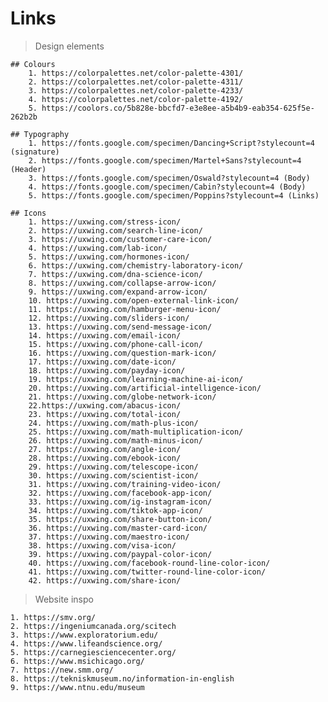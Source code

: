 # Links

> Design elements

    ## Colours
        1. https://colorpalettes.net/color-palette-4301/
        2. https://colorpalettes.net/color-palette-4311/ 
        3. https://colorpalettes.net/color-palette-4233/
        4. https://colorpalettes.net/color-palette-4192/
        5. https://coolors.co/5b828e-bbcfd7-e3e8ee-a5b4b9-eab354-625f5e-262b2b
    
    ## Typography
        1. https://fonts.google.com/specimen/Dancing+Script?stylecount=4 (signature)
        2. https://fonts.google.com/specimen/Martel+Sans?stylecount=4 (Header)
        3. https://fonts.google.com/specimen/Oswald?stylecount=4 (Body)
        4. https://fonts.google.com/specimen/Cabin?stylecount=4 (Body)
        5. https://fonts.google.com/specimen/Poppins?stylecount=4 (Links)

    ## Icons
        1. https://uxwing.com/stress-icon/
        2. https://uxwing.com/search-line-icon/
        3. https://uxwing.com/customer-care-icon/
        4. https://uxwing.com/lab-icon/
        5. https://uxwing.com/hormones-icon/
        6. https://uxwing.com/chemistry-laboratory-icon/
        7. https://uxwing.com/dna-science-icon/
        8. https://uxwing.com/collapse-arrow-icon/
        9. https://uxwing.com/expand-arrow-icon/
        10. https://uxwing.com/open-external-link-icon/
        11. https://uxwing.com/hamburger-menu-icon/
        12. https://uxwing.com/sliders-icon/
        13. https://uxwing.com/send-message-icon/
        14. https://uxwing.com/email-icon/
        15. https://uxwing.com/phone-call-icon/
        16. https://uxwing.com/question-mark-icon/
        17. https://uxwing.com/date-icon/
        18. https://uxwing.com/payday-icon/
        19. https://uxwing.com/learning-machine-ai-icon/
        20. https://uxwing.com/artificial-intelligence-icon/
        21. https://uxwing.com/globe-network-icon/
        22.https://uxwing.com/abacus-icon/
        23. https://uxwing.com/total-icon/
        24. https://uxwing.com/math-plus-icon/
        25. https://uxwing.com/math-multiplication-icon/
        26. https://uxwing.com/math-minus-icon/
        27. https://uxwing.com/angle-icon/
        28. https://uxwing.com/ebook-icon/
        29. https://uxwing.com/telescope-icon/
        30. https://uxwing.com/scientist-icon/
        31. https://uxwing.com/training-video-icon/
        32. https://uxwing.com/facebook-app-icon/
        33. https://uxwing.com/ig-instagram-icon/
        34. https://uxwing.com/tiktok-app-icon/
        35. https://uxwing.com/share-button-icon/
        36. https://uxwing.com/master-card-icon/
        37. https://uxwing.com/maestro-icon/
        38. https://uxwing.com/visa-icon/
        39. https://uxwing.com/paypal-color-icon/
        40. https://uxwing.com/facebook-round-line-color-icon/
        41. https://uxwing.com/twitter-round-line-color-icon/
        42. https://uxwing.com/share-icon/


> Website inspo

    1. https://smv.org/
    2. https://ingeniumcanada.org/scitech
    3. https://www.exploratorium.edu/
    4. https://www.lifeandscience.org/
    5. https://carnegiesciencecenter.org/
    6. https://www.msichicago.org/
    7. https://new.smm.org/
    8. https://tekniskmuseum.no/information-in-english
    9. https://www.ntnu.edu/museum
